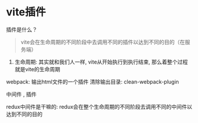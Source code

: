 # vite插件

插件是什么？

> vite会在生命周期的不同阶段中去调用不同的插件以达到不同的目的（在服务端）

1. 生命周期: 其实就和我们人一样, vite从开始执行到执行结束, 那么着整个过程就是vite的生命周期


webpack: 输出html文件的一个插件 清除输出目录: clean-webpack-plugin

中间件 , 插件

redux中间件是干嘛的: redux会在整个生命周期的不同阶段去调用不同的中间件以达到不同的目的